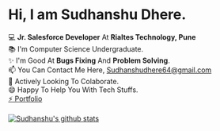 # Hi, I am Sudhanshu Dhere.
💻 <b> Jr. Salesforce Developer</b> At <b>Rialtes Technology, Pune</b> <br>
📚 I'm Computer Science Undergraduate.</b><br>
✨ I'm Good At <b>Bugs Fixing</b> And <b>Problem Solving</b>.<br>
📫 You Can Contact Me Here, Sudhanshudhere64@gmail.com<br>
👯 Actively Looking To Colaborate.<br>
😄 Happy To Help You With Tech Stuffs.<br>
<a href="https://sudhanshudhere64.github.io/">⚡ Portfolio</a>
<br><br>
<a href="https://github.com/sudhanshudhere64?tab=repositories">
 <img align="center" src="https://github-readme-stats.vercel.app/api?username=sudhanshudhere64&&show_icons=true&title_color=0F1A20&icon_color=0F1A20&text_color=0F1A20&bg_color=87F6FF&show_icons=true&theme=dracula&line_height=27" alt="Sudhanshu's github stats"/>
</a>
<!--
<a href="https://github.com/pratik-kate?tab=repositories">
  <img align="right" src="https://github-readme-stats.vercel.app/api/top-langs/?username=pratik-kate&theme=dark&hide_langs_below=1&bg_color=F42C04&icon_color=0F1A20&text_color=0F1A20&title_color=0F1A20" />
</a>
-->
<br><br>
